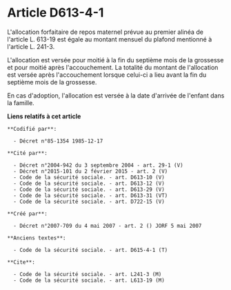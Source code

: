 # Article D613-4-1

L'allocation forfaitaire de repos maternel prévue au premier alinéa de l'article L. 613-19 est égale au montant mensuel du
plafond mentionné à l'article L. 241-3.

L'allocation est versée pour moitié à la fin du septième mois de la grossesse et pour moitié après l'accouchement. La
totalité du montant de l'allocation est versée après l'accouchement lorsque celui-ci a lieu avant la fin du septième mois de
la grossesse.

En cas d'adoption, l'allocation est versée à la date d'arrivée de l'enfant dans la famille.

**Liens relatifs à cet article**

	**Codifié par**:

	  - Décret n°85-1354 1985-12-17

	**Cité par**:

	  - Décret n°2004-942 du 3 septembre 2004 - art. 29-1 (V)
	  - Décret n°2015-101 du 2 février 2015 - art. 2 (V)
	  - Code de la sécurité sociale. - art. D613-10 (V)
	  - Code de la sécurité sociale. - art. D613-12 (V)
	  - Code de la sécurité sociale. - art. D613-29 (V)
	  - Code de la sécurité sociale. - art. D613-31 (VT)
	  - Code de la sécurité sociale. - art. D722-15 (V)

	**Créé par**:

	  - Décret n°2007-709 du 4 mai 2007 - art. 2 () JORF 5 mai 2007

	**Anciens textes**:

	  - Code de la sécurité sociale. - art. D615-4-1 (T)

	**Cite**:

	  - Code de la sécurité sociale. - art. L241-3 (M)
	  - Code de la sécurité sociale. - art. L613-19 (M)
